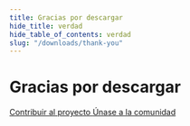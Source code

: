 ```yaml
---
title: Gracias por descargar
hide_title: verdad
hide_table_of_contents: verdad
slug: "/downloads/thank-you"
---
```


<div className="text-center margin-top--xl">

# Gracias por descargar

<div className="row margin-bottom--lg padding--sm flex-center">
<a className="button button--outline button--warning button--lg margin--sm" href="/contributing">
  Contribuir al proyecto
</a>
<a className="button button--outline button--info button--lg margin--sm" href="https://linwood.dev/matrix">
  Únase a la comunidad
</a>

</div>

</div>
